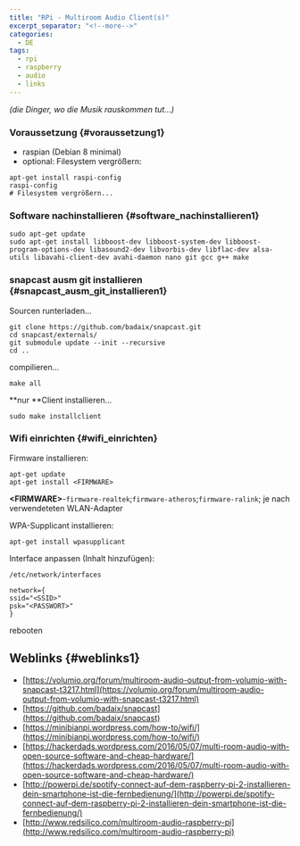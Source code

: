 ```yaml
---
title: "RPi - Multiroom Audio Client(s)"
excerpt_separator: "<!--more-->"
categories:
  - DE
tags:
  - rpi
  - raspberry
  - audio
  - links
---
```


_(die Dinger, wo die Musik rauskommen tut…)_

### Voraussetzung {#voraussetzung1}

* raspian (Debian 8 minimal)
* optional: Filesystem vergrößern:

```
apt-get install raspi-config
raspi-config
# Filesystem vergrößern...
```

### Software nachinstallieren {#software_nachinstallieren1}

```
sudo apt-get update
sudo apt-get install libboost-dev libboost-system-dev libboost-program-options-dev libasound2-dev libvorbis-dev libflac-dev alsa-utils libavahi-client-dev avahi-daemon nano git gcc g++ make
```

### snapcast ausm git installieren {#snapcast_ausm_git_installieren1}

Sourcen runterladen…

```
git clone https://github.com/badaix/snapcast.git
cd snapcast/externals/
git submodule update --init --recursive
cd ..
```

compilieren…

```
make all
```

**nur **Client installieren…

```
sudo make installclient
```

### Wifi einrichten {#wifi_einrichten}

Firmware installieren:

```
apt-get update
apt-get install <FIRMWARE>
```

**&lt;FIRMWARE&gt;**-`firmware-realtek`;`firmware-atheros`;`firmware-ralink`; je nach verwendeteten WLAN-Adapter

WPA-Supplicant installieren:

```
apt-get install wpasupplicant
```

Interface anpassen (Inhalt hinzufügen):

`/etc/network/interfaces`

```
network={
ssid="<SSID>"
psk="<PASSWORT>"
}
```

rebooten

## Weblinks {#weblinks1}

* [https://volumio.org/forum/multiroom-audio-output-from-volumio-with-snapcast-t3217.html](https://volumio.org/forum/multiroom-audio-output-from-volumio-with-snapcast-t3217.html)
* [https://github.com/badaix/snapcast](https://github.com/badaix/snapcast)
* [https://minibianpi.wordpress.com/how-to/wifi/](https://minibianpi.wordpress.com/how-to/wifi/)
* [https://hackerdads.wordpress.com/2016/05/07/multi-room-audio-with-open-source-software-and-cheap-hardware/](https://hackerdads.wordpress.com/2016/05/07/multi-room-audio-with-open-source-software-and-cheap-hardware/)
* [http://powerpi.de/spotify-connect-auf-dem-raspberry-pi-2-installieren-dein-smartphone-ist-die-fernbedienung/](http://powerpi.de/spotify-connect-auf-dem-raspberry-pi-2-installieren-dein-smartphone-ist-die-fernbedienung/)
* [http://www.redsilico.com/multiroom-audio-raspberry-pi](http://www.redsilico.com/multiroom-audio-raspberry-pi)



